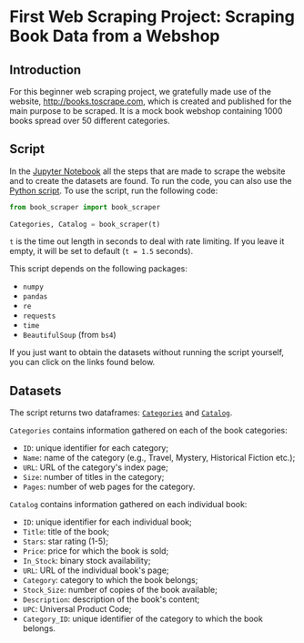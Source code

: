 # First Web Scraping Project: Scraping Book Data from a Webshop

## Introduction
For this beginner web scraping project, we gratefully made use of the website, http://books.toscrape.com, which is created and published for the main purpose to be scraped. It is a mock book webshop containing 1000 books spread over 50 different categories. 

## Script
In the [Jupyter Notebook](https://github.com/manalelabdellaoui/books-to-scrape/blob/main/web_scraping.ipynb) all the steps that are made to scrape the website and to create the datasets are found. To run the code, you can also use the [Python script](https://github.com/manalelabdellaoui/books-to-scrape/blob/main/book_scraper.py). To use the script, run the following code:

```python 
from book_scraper import book_scraper
    
Categories, Catalog = book_scraper(t)
```

`t` is the time out length in seconds to deal with rate limiting. If you leave it empty, it will be set to default (`t = 1.5` seconds).

This script depends on the following packages:
- `numpy`
- `pandas`
- `re`
- `requests`
- `time`
- `BeautifulSoup` (from `bs4`)

If you just want to obtain the datasets without running the script yourself, you can click on the links found below.

## Datasets
The script returns two dataframes: [`Categories`](https://github.com/manalelabdellaoui/books-to-scrape/blob/main/Categories.csv) and [`Catalog`](https://github.com/manalelabdellaoui/books-to-scrape/blob/main/Catalog.csv). 

`Categories` contains information gathered on each of the book categories:
- `ID`: unique identifier for each category;
- `Name`: name of the category (e.g., Travel, Mystery, Historical Fiction etc.);
- `URL`: URL of the category's index page;
- `Size`: number of titles in the category;
- `Pages`: number of web pages for the category.

`Catalog` contains information gathered on each individual book:
- `ID`: unique identifier for each individual book;
- `Title`: title of the book;
- `Stars`: star rating (1-5);
- `Price`: price for which the book is sold;
- `In_Stock`: binary stock availability;
- `URL`: URL of the individual book's page;
- `Category`: category to which the book belongs;
- `Stock_Size`: number of copies of the book available;
- `Description`: description of the book's content;
- `UPC`: Universal Product Code;
- `Category_ID`: unique identifier of the category to which the book belongs.
